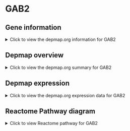 <h1>GAB2</h1>

<h2>Gene information</h2>
<details>
  <summary>Click to view the depmap.org information for GAB2</summary>
  <iframe src="https://depmap.org/portal/gene/GAB2?tab=about" style="border:none;width:100%;height:800px"></iframe>
</details>

<h2>Depmap overview</h2>
<details>
  <summary>Click to view the depmap.org summary for GAB2</summary>
  <iframe src="https://depmap.org/portal/gene/GAB2?tab=overview" style="border:none;width:100%;height:800px"></iframe>
</details>

<h2>Depmap expression</h2>
<details>
  <summary>Click to view the depmap.org expression data for GAB2</summary>
  <iframe src="https://depmap.org/portal/gene/GAB2?tab=characterization" style="border:none;width:100%;height:800px"></iframe>
</details>



<h2>Reactome Pathway diagram</h2>
<details>
  <summary>Click to view Reactome pathway for GAB2</summary>
  <p>Interleukin receptor SHC signaling</p>
  <iframe src="https://reactome.org/PathwayBrowser/#/R-HSA-912526" style="border:none;width:100%;height:800px"></iframe>
</details>



